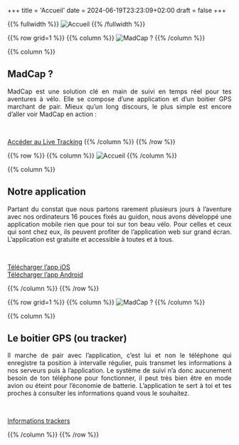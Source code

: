 +++
title = 'Accueil'
date = 2024-06-19T23:23:09+02:00
draft = false
+++




<!-- Image haute accueil  -->

{{% fullwidth %}}
![Accueil](/accueil/im-acc-000.png)
{{% /fullwidth %}}






<!-- ######  ligne MadCap  ###### ? -->

{{% row grid=1  %}} <!-- ligne avec grille en fond -->
{{% column %}}
![MadCap ?](/accueil/im-acc-001.png)
{{% /column %}}

{{% column %}}
## <div style="text-align: left"> MadCap ? </div>

<div style="text-align: justify"> MadCap est une solution clé en main de suivi en temps réel pour tes aventures à vélo. Elle se compose d’une application et d’un boitier GPS marchant de pair.
Mieux qu’un long discours, le plus simple est encore d’aller voir MadCap en action : </div>

&nbsp;

[Accéder au Live Tracking](https://app.madcap.cc)
{{% /column %}}
{{% /row %}}






<!-- ######  ligne Notre application  ###### ? -->

{{% row  %}} <!-- ligne sans grille en fond -->
{{% column %}}
![Accueil](/accueil/im-acc-002.JPG)
{{% /column %}}

{{% column %}}
## <div style="text-align: left"> Notre application </div>

<div style="text-align: justify"> Partant du constat que nous partons rarement plusieurs jours à l’aventure avec nos ordinateurs 16 pouces fixés au guidon, nous avons développé une application mobile rien que pour toi sur ton beau vélo. Pour celles et ceux qui sont chez eux, ils peuvent profiter de l’application web sur grand écran.
L’application est gratuite et accessible à toutes et à tous. </div>

&nbsp;

[Télécharger l’app iOS](https://apps.apple.com/fr/app/madcap-cc/id6478298631)  
[Télécharger l’app Android](https://play.google.com/store/apps/details?id=cc.madcap&hl=fr)


{{% /column %}}
{{% /row %}}





<!-- ######  Ligne Le boitier GPS (ou tracker)  ###### ? -->

{{% row grid=1  %}} <!-- ligne avec grille en fond -->
{{% column %}}
![MadCap ?](/accueil/im-acc-003.png)
{{% /column %}}

{{% column %}}
## <div style="text-align: left"> Le boitier GPS (ou tracker) </div>

<div style="text-align: justify"> Il marche de pair avec l’application, c’est lui et non le téléphone qui enregistre ta position à intervalle régulier, puis transmet les informations à nos serveurs puis à l’application.
Le système de suivi n’a donc aucunement besoin de ton téléphone pour fonctionner, il peut très bien être en mode avion ou éteint pour l’économie de batterie. L’application te sert à toi et tes proches à consulter les informations quand vous le souhaitez. </div>

&nbsp;

<a href="/accueil/Infos boîtier GPS MadCap.pdf"> Informations trackers </a> <!-- Téléchargement PDF -->

{{% /column %}}
{{% /row %}}

